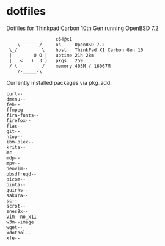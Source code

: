 # dotfiles
Dotfiles for Thinkpad Carbon 10th Gen running OpenBSD 7.2

          _____       c64@x1
        \-     -/     os     OpenBSD 7.2
     \_/         \    host   ThinkPad X1 Carbon Gen 10
     |        O O |   uptime 21h 28m
     |_  <   )  3 )   pkgs   259
     / \         /    memory 403M / 16067M
        /-_____-\


Currently installed packages via pkg_add:

	curl--
	dmenu--
	feh--
	ffmpeg--
	fira-fonts--
	firefox--
	flac--
	git--
	htop--
	ibm-plex--
	krita--
	mc--
	mdp--
	mpv--
	neovim--
	obsdfreqd--
	picom--
	pinta--
	quirks--
	sakura--
	sc--
	scrot--
	snes9x--
	vim--no_x11
	w3m--image
	wget--
	xdotool--
	xfe--
